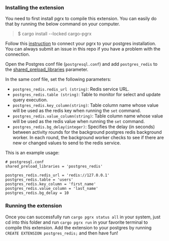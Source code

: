 ### Installing the extension
You need to first install pgrx to compile this extension. You can easily do that by running the below command on your computer.
> $ cargo install --locked cargo-pgrx

Follow this [instruction](https://github.com/pgcentralfoundation/pgrx/blob/develop/cargo-pgrx/README.md#first-time-initialization) to connect your pgrx to your postgres installation. You can always submit an issue in this repo if you have a problem with the connection.

Open the Postgres conf file (`postgresql.conf`) and add `postgres_redis` to the [shared_preload_libraries](https://pgpedia.info/s/shared_preload_libraries.html) parameter.

In the same conf file, set the following parameters:
* `postgres_redis.redis_url (string)`: Redis service URL.
* `postgres_redis.table (string)`: Table to monitor for select and update query execution.
* `postgres_redis.key_column(string)`: Table column name whose value will be used as the redis key when running the `set` command.
* `postgres_redis.value_column(string)`: Table column name whose value will be used as the redis value when running the `set` command.
* `postgres_redis.bg_delay(integer)`: Specifies the delay (in seconds) between activity rounds for the background postgres redis background worker. In each round, the background worker checks to see if there are new or changed values to send to the redis service. 

This is an example usage:

```
# postgresql.conf
shared_preload_libraries = 'postgres_redis'

postgres_redis.redis_url = 'redis://127.0.0.1'
postgres_redis.table = 'users'
postgres_redis.key_column = 'first_name'
postgres_redis.value_column = 'last_name'
postgres_redis.bg_delay = 10
```

### Running the extension
Once you can successfully run `cargo pgrx status all` in your system, just cd into this folder and run `cargo pgrx run` in your favorite terminal to compile this extension. Add the extension to your postgres by running `CREATE EXTENSION postgres_redis;` and  then have fun!

